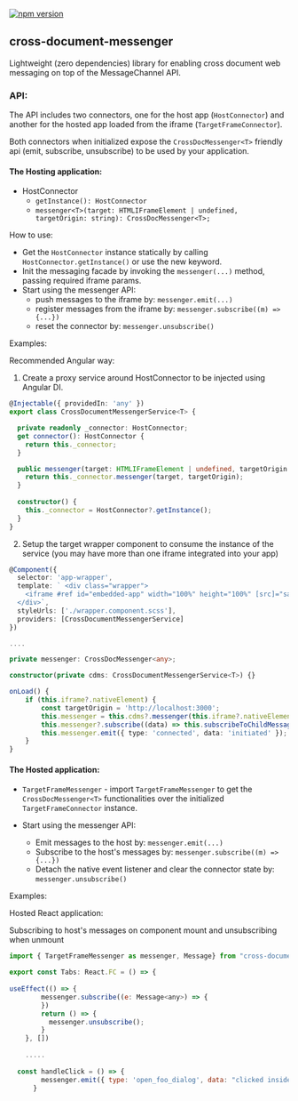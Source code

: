 [![npm version](https://d25lcipzij17d.cloudfront.net/badge.svg?id=js&type=6&v=1.0.5&x2=0)](https://www.npmjs.com/package/cross-document-messenger)

## cross-document-messenger

Lightweight (zero dependencies) library for enabling cross document web messaging on top of the MessageChannel API.

 


### API:

The API includes two connectors, one for the host app (`HostConnector`) and another for the hosted app loaded from the iframe (`TargetFrameConnector`).

Both connectors when initialized expose the `CrossDocMessenger<T>` friendly api (emit, subscribe, unsubscribe) to be used by your application.

#### The Hosting application:

- HostConnector
  - ```getInstance(): HostConnector ```
  - ```messenger<T>(target: HTMLIFrameElement | undefined, targetOrigin: string): CrossDocMessenger<T>;```

How to use:
- Get the `HostConnector` instance statically by calling `HostConnector.getInstance()` or use the new keyword.
- Init the messaging facade by invoking the `messenger(...)` method, passing required iframe params.
- Start using the messenger API:
  - push messages to the iframe by: `messenger.emit(...)`
  - register messages from the iframe by: `messenger.subscribe((m) => {...})`
  - reset the connector by: `messenger.unsubscribe()`

Examples:

Recommended Angular way:

1. Create a proxy service around HostConnector to be injected using Angular DI.

```typescript
@Injectable({ providedIn: 'any' })
export class CrossDocumentMessengerService<T> {

  private readonly _connector: HostConnector;
  get connector(): HostConnector {
    return this._connector;
  }

  public messenger(target: HTMLIFrameElement | undefined, targetOrigin: string): CrossDocMessenger<T> {
    return this._connector.messenger(target, targetOrigin);
  }
  
  constructor() {
    this._connector = HostConnector?.getInstance();
  }
}

```

2. Setup the target wrapper component to consume the instance of the service (you may have more than one iframe 
integrated into your app)

```typescript
@Component({
  selector: 'app-wrapper',
  template: ` <div class="wrapper">
    <iframe #ref id="embedded-app" width="100%" height="100%" [src]="safeUrl" (load)="onLoad()"></iframe>
  </div>`,
  styleUrls: ['./wrapper.component.scss'],
  providers: [CrossDocumentMessengerService]
})

....

private messenger: CrossDocMessenger<any>;

constructor(private cdms: CrossDocumentMessengerService<T>) {}

onLoad() {
    if (this.iframe?.nativeElement) {
        const targetOrigin = 'http://localhost:3000';
        this.messenger = this.cdms?.messenger(this.iframe?.nativeElement, targetOrigin);
        this.messenger?.subscribe((data) => this.subscribeToChildMessages(data));
        this.messenger.emit({ type: 'connected', data: 'initiated' });
    }
}


```


#### The Hosted application:

- `TargetFrameMessenger` - import `TargetFrameMessenger` to get the `CrossDocMessenger<T>` functionalities over
the initialized `TargetFrameConnector` instance.


- Start using the messenger API:
  - Emit messages to the host by: `messenger.emit(...)`
  - Subscribe to the host's messages by: `messenger.subscribe((m) => {...})`
  - Detach the native event listener and clear the connector state by: `messenger.unsubscribe()`

Examples:

Hosted React application:

Subscribing to host's messages on component mount and unsubscribing when unmount 


```javascript 
import { TargetFrameMessenger as messenger, Message} from "cross-document-messenger";

export const Tabs: React.FC = () => {
  
useEffect(() => {
        messenger.subscribe((e: Message<any>) => {
        })
        return () => {
          messenger.unsubscribe();
        }
    }, [])
    
    .....
    
  const handleClick = () => {
        messenger.emit({ type: 'open_foo_dialog', data: "clicked inside the iframe will trigger the host to open a dialog"});
      }
```
